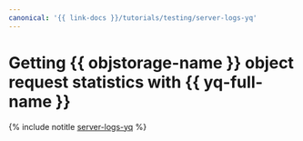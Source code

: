 ```yaml
---
canonical: '{{ link-docs }}/tutorials/testing/server-logs-yq'
---
```


# Getting {{ objstorage-name }} object request statistics with {{ yq-full-name }}

{% include notitle [server-logs-yq](../../_tutorials/dev/server-logs-yq.md) %}

